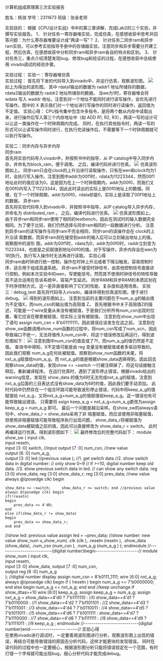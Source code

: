 计算机组成原理第三次实验报告	 
 
姓名：杨澍   学号：2311673  班级：张金老师
 
实验目的：	 根据《CPU设计实战》书中的第三章讲解，完成Lab2的三个实验，并撰写实验报告。
1、	针对任务一寄存器堆实验，完成仿真，在感想收获中思考并回答问题：为什么寄存器堆要设计成“两读一写”？
2、	针对任务二同步ram和异步ram实验，可以参考实验指导手册中的存储器实验，注意同步和异步需要分开建工程，然后仿真，在感想收获中分析同步ram和异步ram各自的特点和区别。
3、	针对任务三，重点介绍清楚发现bug、修改bug和验证的过程，在感想收获中总结使用 vivado调试的经验步骤。
 
实验过程：	 实验一：寄存器堆仿真	 
实验过程：	 首先将下发的代码导入到vivado中，并运行仿真，观察波形图。
![](./pic/1.png)
如上为得出的波形图。
其中 rdata1输出的数据为 raddr1 地址所储存的数据， rdata2输出的数据为 raddr2 地址所储存的数据。
当we为1时，寄存器堆会将 wdata 写入 waddr 地址。注意到对一个地址不能同时进行读写操作，会优先进行写操作。图中的 X 表示我们对一个地址进行写操作的同时进行读操作，返回值为不定值。
实验心得：	 CPU指令集中包含许多指令，是将两个数从内存中读取出来，进行操作后写入第三个内存地址中（如 ADD R1, R2, R3），两读一写的设计可以让这一类操作在一个时钟周期内完成。
同时，在执行其他指令时，两读一写的形式可以让读写操作同时进行，在执行完读操作后，不需要等下一个时钟周期就可以执行写操作。
 
实验二：同步内存与异步内存	 
同步ram	 
首先将实验代码导入vivado中，并按照书中的指导，从 IP catalog中导入同步内存，并命名为block_ram，便于调用。
之后，编译代码并进行仿真。
 ![](./pic/2.png)
仿真波形图如上。
同步ram只会在clock的上升沿进行读取操作，只有在wen和clock均为1时，会执行写入操作。注意到图中addr为00f1时，rdata为11223344，然而00f1地址此时的值应该为0，这是因为在上一个时钟周期内，addr为00f0，而我们又在00f0内写入了11223344，因此此时读出的实际上是00f0地址上的数据。同理，在下一个时钟周期，addr为00f0，rdata却是0，实际上是读取了00f1地址上的数据。
异步ram	 
首先将实验代码导入到vivado中，并按照书中指导，从IP catalog导入异步内存，并命名为 distributed_ram 。
之后，编译代码进行仿真。
![](./pic/3.png)
仿真波形图如上。
由于异步ram和同步ram使用了相同的testbench，因此在测试时的输入数据完全相同。为了便于比较，我们仍然选择与同步ram相同的一段数据进行分析。
注意到异步ram的读写操作与同步ram不完全相同，同步ram的读操作会在 clock的上升沿读
取数据，而异步ram则在接受到addr的输入后可以立刻输出地址上的值。观察图中的波形
图，addr为00f1时，rdata为0，addr为00f0时，raddr立刻变为11223344，也就是之前赋值到地址00f0的值。对于写操作，异步内存会在wen为1时执行。执行写入操作时无法再进行读取。
实验心得	 
同步ram由时钟进行统一控制，操作在时钟上升沿或者下降沿触发。容易控制时序，适合用于组成高速系统。
异步ram不接受时钟信号，由其他控制信号直接进行控制，例如本次实验中的wen，写使能信号。然而其不使用时钟信号的特性导致其不适合运用在告诉系统中，容易产生延迟。
同步RAM和异步RAM的本质区别在于时序控制方式，这一差异直接影响了它们的性能、复杂度和适用场景。
实验三：debug_test	 首先将代码导入vivado，编译并得到仿真波形图，便于进行debug。
![](./pic/4.png) 
得到的波形图如上。
注意到当前的主要问题在于num_a_g的输出值为不定值X，而num_csn的输出值为高阻值
Z。
首先根据书中关于高阻值Z的描述，可能是一个wire变量从来没有被赋值，于是我们分析所有num_csn出现的位置，看它应该在哪里被赋值，但实际上没有被赋值。
注意到在show_num中出现了语句 assign num_csn = 8'b01111111，因此错误应该发生在这之前。
注意到在show_sw函数调用show_num函数的过程中，将num_csn写成了num_scn，因此导致端口不统一，无法将值传入num_csn中，将这个错误修改后再运行，得到波形图如下：
![](./pic/5.png)
注意到图中num_csn的值变成了7f，而num_a_g的值仍然是不定值。
查询书中得知，X不定值可能是由 reg 变量没有被赋值或者多驱动导致的。因此我们观察 num_a_g在何处被赋值。观察到show_num函数的末尾，将nxt_a_g赋值给num_a_g，而 nxt_a_g的值是根据show_data选择得到。因此回去观察show_data的值，发现show <= 
~switch 一行被注释掉了，将这句话接触注释后，重新编译程序。
在运行仿真时，遇到了波形停止错误，根据vivado给出的 warning信息，发现在 show_data 的值为6时无法完成nxt_a_g的赋值，注意到nxt_a_g后面的三目表达式没有show_data为6时的值，因此我们要手动添加。
此时代码中仍然存在一个组合环路可能导致波形停止错误，代码中将keep_a_g的值赋值给 nxt_a_g，又将nxt_a_g+num_a_g的值赋值给keep_a_g。这一错误也有可能导致输出错误。
只需要将 ssign keep_a_g = nxt_a_g+num_a_g更改为assign keep_a_g = num_a_g 即可。
最后一个问题是越沿采样。在show_sw的always语句中，show_data_r = show_data采用了非
阻塞赋值，而应该使用非阻塞赋值，但使用非阻塞赋值可能导致程序执行出现问题，
show_data_r将被赋值为show_data被赋值之前的值，因此可以直接修改为 show_data_r = switch。
此时再编译运行仿真，得到波形图如下：
![](./pic/6.png)
最终修改后的完整代码如下：
module show_sw (
    input             clk,          
    input             resetn,     
    input      [3 :0] switch,    //input
    output     [7 :0] num_csn,   //new value   
    output     [6 :0] num_a_g,      
    output     [3 :0] led        //previous value
);
//1. get switch data //2. show switch data in digital number:
//   only show 0~9 //   if >=10, digital number keep old data.
//3. show previous switch data in led. //   can show any switch data.
reg [3:0] show_data; reg [3:0] show_data_r; reg [3:0] prev_data;
//new value always @(posedge clk) begin

    show_data <= ~switch;     show_data_r <= switch; end //previous value always @(posedge clk) begin
    if(!resetn)
    begin
        prev_data <= 4'd0;
    end
    else if(show_data_r != show_data)
    begin
        prev_data <= show_data_r;
    end end
//show led: previous value assign led = ~prev_data;
//show number: new value show_num u_show_num(
        .clk        (clk      ),
        .resetn     (resetn   ),
        .show_data  (show_data),         .num_csn    (num_csn  ),
        .num_a_g    (num_a_g  )
);
endmodule
//---------------------------{digital number}begin----------------------// module show_num (
    input             clk,          
    input             resetn,     
    input      [3 :0] show_data,
    output     [7 :0] num_csn,      
    output reg [6 :0] num_a_g      
);
//digital number display assign num_csn = 8'b0111_1111;
wire [6:0] nxt_a_g;
always @(posedge clk) begin
    if ( !resetn )
    begin
        num_a_g <= 7'b0000000;
    end
    else
    begin
        num_a_g <= nxt_a_g;
    end end
//keep unchange if show_dtaa>=10 wire [6:0] keep_a_g; assign     keep_a_g = num_a_g;
assign nxt_a_g = show_data==4'd0 ? 7'b1111110 :   //0                  show_data==4'd1 ? 7'b0110000 :   //1
                 show_data==4'd2 ? 7'b1101101 :   //2
                 show_data==4'd3 ? 7'b1111001 :   //3
                 show_data==4'd4 ? 7'b0110011 :   //4
                 show_data==4'd5 ? 7'b1011011 :   //5                  show_data==4'd6 ? 7'b1011111 :
                 show_data==4'd7 ? 7'b1110000 :   //7
                 show_data==4'd8 ? 7'b1111111 :   //8
                 show_data==4'd9 ? 7'b1111011 :   //9                                    keep_a_g   ; endmodule //----------------------------{digital number}end------------------
------//
实验心得	 
在使用vivado进行调试时，一定要善用波形图进行分析，观察波形图上出现的错误，再结合可能导致错误的原因去分析代码，这样才能更块的发现错误。
同时在读代码的过程中也一定要细心，根据波形图分析只能将错误锁定在一个范围，有时打错一个字母就可能出现bug，细心分析代码才能完成debug。
